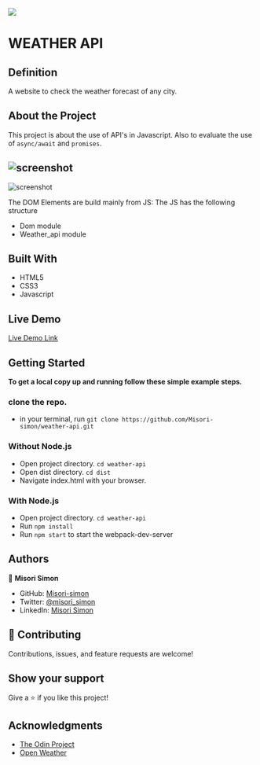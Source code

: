 ![](https://img.shields.io/badge/Microverse-blueviolet)

# WEATHER API

## Definition

A website to check the weather forecast of any city.

## About the Project

This project is about the use of API's in Javascript. Also to evaluate the use of ```async/await``` and ```promises```.

![screenshot](./images/sc1.png)
-
![screenshot](./images/sc.png)

The DOM Elements are build mainly from JS:
The JS has the following structure

- Dom module
- Weather_api module

## Built With

- HTML5
- CSS3
- Javascript

## Live Demo

[Live Demo Link](https://misori-simon.github.io/restaurant_page/)


## Getting Started


**To get a local copy up and running follow these simple example steps.**

### clone the repo.
- in your terminal,  run
``` git clone https://github.com/Misori-simon/weather-api.git ```

### Without Node.js
- Open project directory. ``` cd weather-api ```
- Open dist directory. ``` cd dist ```
- Navigate index.html with your browser.
### With Node.js
- Open project directory. ``` cd weather-api ```
- Run ```npm install```
- Run ``` npm start ``` to start the webpack-dev-server



## Authors

👤 **Misori Simon**

- GitHub: [Misori-simon](https://github.com/Misori-simon/)
- Twitter: [@misori_simon](https://twitter.com/misori_simon)
- LinkedIn: [Misori Simon](https://cm.linkedin.com/in/misori-simon-05906219b)

## 🤝 Contributing

Contributions, issues, and feature requests are welcome!

## Show your support

Give a ⭐ if you like this project!

## Acknowledgments

-  [The Odin Project](https://www.theodinproject.com/)
-  [Open Weather](https://home.openweathermap.org/)



